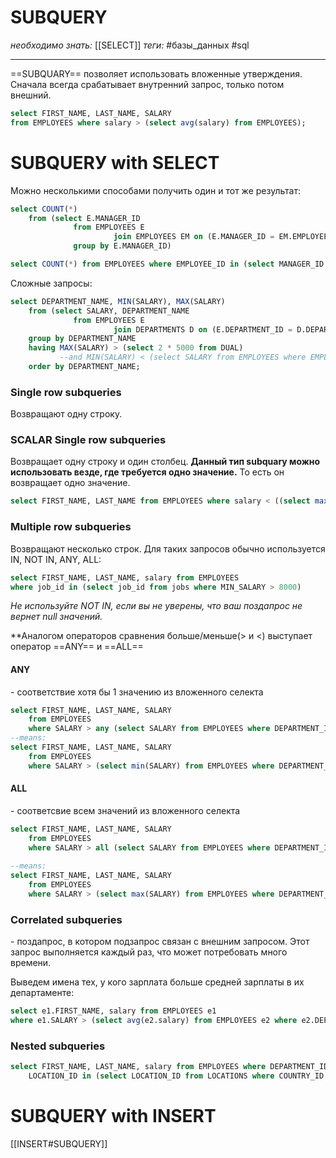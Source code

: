 # SUBQUERY
*необходимо знать:* [[SELECT]]
*теги:* #базы_данных #sql 

---
==SUBQUARY== позволяет использовать вложенные утверждения. Сначала всегда срабатывает внутренний запрос, только потом внешний.
```sql
select FIRST_NAME, LAST_NAME, SALARY
from EMPLOYEES where salary > (select avg(salary) from EMPLOYEES);
```

# SUBQUERУ with SELECT
Можно несколькими способами получить один и тот же результат:
```sql
select COUNT(*)
    from (select E.MANAGER_ID
              from EMPLOYEES E
                       join EMPLOYEES EM on (E.MANAGER_ID = EM.EMPLOYEE_ID)
              group by E.MANAGER_ID)

select COUNT(*) from EMPLOYEES where EMPLOYEE_ID in (select MANAGER_ID from EMPLOYEES);
```

Сложные запросы:
```sql
select DEPARTMENT_NAME, MIN(SALARY), MAX(SALARY)
    from (select SALARY, DEPARTMENT_NAME
              from EMPLOYEES E
                       join DEPARTMENTS D on (E.DEPARTMENT_ID = D.DEPARTMENT_ID))
    group by DEPARTMENT_NAME
    having MAX(SALARY) > (select 2 * 5000 from DUAL)
           --and MIN(SALARY) < (select SALARY from EMPLOYEES where EMPLOYEE_ID = 133)
    order by DEPARTMENT_NAME;
```

### Single row subqueries
Возвращают одну строку.
### SCALAR Single row subqueries
Возвращает одну строку и один столбец.
**Данный тип subquary можно использовать везде, где требуется одно значение.** То есть он возвращает одно значение.

```sql
select FIRST_NAME, LAST_NAME from EMPLOYEES where salary < ((select max(salary) from employees) / 5);
```

### Multiple row subqueries
Возвращают несколько строк. Для таких запросов обычно используется IN, NOT IN, ANY, ALL:
```sql
select FIRST_NAME, LAST_NAME, salary from EMPLOYEES
where job_id in (select job_id from jobs where MIN_SALARY > 8000)
```
*Не используйте NOT IN, если вы не уверены, что ваш поздапрос не вернет null значений.*


**Аналогом операторов сравнения больше/меньше(> и <) выступает оператор ==ANY== и ==ALL==
#### ANY
\- соответствие хотя бы 1 значению из вложенного селекта
```sql
select FIRST_NAME, LAST_NAME, SALARY
    from EMPLOYEES
    where SALARY > any (select SALARY from EMPLOYEES where DEPARTMENT_ID = 100) order by FIRST_NAME;
--means:
select FIRST_NAME, LAST_NAME, SALARY
    from EMPLOYEES
    where SALARY > (select min(SALARY) from EMPLOYEES where DEPARTMENT_ID = 100) order by FIRST_NAME;
```

#### ALL
\- соответсвие всем значений из вложенного селекта
```sql
select FIRST_NAME, LAST_NAME, SALARY
    from EMPLOYEES
    where SALARY > all (select SALARY from EMPLOYEES where DEPARTMENT_ID = 100);
	
--means:
select FIRST_NAME, LAST_NAME, SALARY
    from EMPLOYEES
    where SALARY > (select max(SALARY) from EMPLOYEES where DEPARTMENT_ID = 100);
```
### Correlated subqueries
\- поздапрос, в котором подзапрос связан с внешним запросом. Этот запрос выполняется каждый раз, что может потребовать много времени.

Выведем имена тех, у кого зарплата больше средней зарплаты в их департаменте:
```sql
select e1.FIRST_NAME, salary from EMPLOYEES e1
where e1.SALARY > (select avg(e2.salary) from EMPLOYEES e2 where e2.DEPARTMENT_ID = e1.DEPARTMENT_ID)
```
### Nested subqueries
```sql
select FIRST_NAME, LAST_NAME, salary from EMPLOYEES where DEPARTMENT_ID in (select DEPARTMENT_ID from DEPARTMENTS where
    LOCATION_ID in (select LOCATION_ID from LOCATIONS where COUNTRY_ID = (select COUNTRY_ID from COUNTRIES where COUNTRY_NAME like 'United Kingdom')))
```


# SUBQUERY with INSERT
[[INSERT#SUBQUERY]]